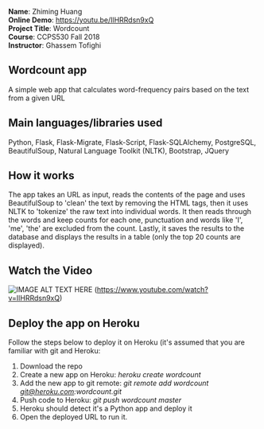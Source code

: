 **Name**: Zhiming Huang  
**Online Demo**:  https://youtu.be/IlHRRdsn9xQ  
**Project Title**: Wordcount  
**Course**:  CCPS530 Fall 2018  
**Instructor**: Ghassem Tofighi  

## Wordcount app
A simple web app that calculates word-frequency pairs based on the text from a given URL

## Main languages/libraries used
Python, Flask, Flask-Migrate, Flask-Script, Flask-SQLAlchemy, PostgreSQL, BeautifulSoup, Natural Language Toolkit (NLTK), Bootstrap, JQuery

## How it works
The app takes an URL as input, reads the contents of the page and uses BeautifulSoup to 'clean' the text by removing the HTML tags, then it uses NLTK to 'tokenize' the raw text into individual words.  It then reads through the words and keep counts for each one, punctuation and words like 'I', 'me', 'the' are excluded from the count.  Lastly, it saves the results to the database and displays the results in a table (only the top 20 counts are displayed).  

## Watch the Video
![IMAGE ALT TEXT HERE](https://img.youtube.com/vi/IlHRRdsn9xQ/0.jpg)  (https://www.youtube.com/watch?v=IlHRRdsn9xQ)

## Deploy the app on Heroku
Follow the steps below to deploy it on Heroku (it's assumed that you are familiar with git and Heroku:

 1. Download the repo
 2. Create a new app on Heroku: *heroku create wordcount*
 3. Add the new app to git remote: *git remote add wordcount git@heroku.com:wordcount.git*
 4. Push code to Heroku: *git push wordcount master*
 5. Heroku should detect it's a Python app and deploy it
 6. Open the deployed URL to run it.
	
